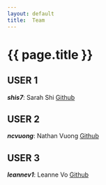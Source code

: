```yaml
---
layout: default
title:  Team
---
```


# {{ page.title }}


## USER 1
***shis7***: Sarah Shi
[Github](https://github.com/stellurion)

## USER 2
***ncvuong***: Nathan Vuong
[Github](https://github.com/NathanVuong)

## USER 3
***leannev1***: Leanne Vo
[Github](https://github.com/lv-200)